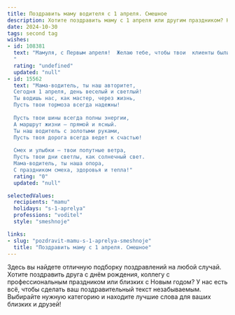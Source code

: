 ```yaml
---
title: Поздравить маму водителя с 1 апреля. Смешное
description: Хотите поздравить маму с 1 апреля или другим праздником? Наш ИИ создаст незабываемое поздравление, а вы обязательно выделитесь среди других.  
date: 2024-10-30
tags: second tag
wishes:
- id: 108381
  text: "Мамуля, с Первым апреля!  Желаю тебе, чтобы твои  клиенты были всегда вежливыми, дороги — ровными, а штрафы — только за превышение скорости...  на пути к счастью!  Пусть все твои поездки будут лёгкими и приятными, как весенний бриз, а руль всегда послушно поворачивается в нужную сторону, даже если это направление — прямиком к шоколаду!  С праздником, наш ас, король/королева асфальта!
  "
  rating: "undefined"
  updated: "null"
- id: 15562
  text: "Мама-водитель, ты наш авторитет,
  Сегодня 1 апреля, день веселый и светлый!
  Ты водишь нас, как мастер, через жизнь,
  Пусть твои тормоза всегда надежны!
  
  Пусть твои шины всегда полны энергии,
  А маршрут жизни — прямой и ясный.
  Ты наш водитель с золотыми руками,
  Пусть твоя дорога всегда ведет к счастью!
  
  Смех и улыбки — твои попутные ветра,
  Пусть твои дни светлы, как солнечный свет.
  Мама-водитель, ты наша опора,
  С праздником смеха, здоровья и тепла!"
  rating: "0"
  updated: "null"

selectedValues:
  recipients: "mamu"
  holidays: "s-1-aprelya"
  professions: "voditel"
  style: "smeshnoje"

links:
- slug: "pozdravit-mamu-s-1-aprelya-smeshnoje"
  title: "Поздравить маму с 1 апреля. Смешное"
---
```


Здесь вы найдете отличную подборку поздравлений на любой случай. 
Хотите поздравить друга с днём рождения, коллегу с профессиональным праздником или близких с Новым годом? У нас есть всё, чтобы сделать ваш поздравительный текст незабываемым. Выбирайте нужную категорию и находите лучшие слова для ваших близких и друзей!
